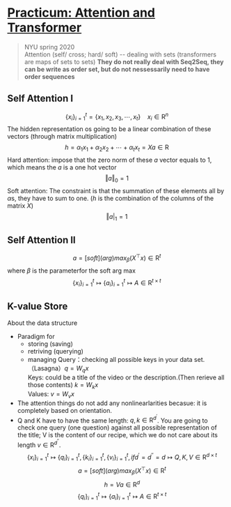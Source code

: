 # [Practicum: Attention and Transformer](https://www.youtube.com/watch?v=f01J0Dri-6k)
> NYU spring 2020  
Attention (self/ cross; hard/ soft) -- dealing with sets (transformers are maps of sets to sets)
__They do not really deal with Seq2Seq, they can be write as order set, but do not nessessarily need to have order sequences__  
## Self Attention I
$$\lbrace x_i \rbrace ^t_{i=1} = \lbrace x_1, x_2, x_3, \cdots, x_t \rbrace\ \ \ \ x_i \in \textrm{R}^n$$
The hidden representation os going to be a linear combination of these vectors (through matrix multiplication)  
$$h = \alpha_1 x_1 + \alpha_2 x_2 + \cdots + \alpha_t x_t = Xa \in \textrm{R}$$
Hard attention: impose that the zero norm of these $a$ vector equals to 1, which means the $a$ is a one hot vector  
$$\Vert a \Vert_0 = 1$$
Soft attention: The constraint is that the summation of these elements all by $\alpha$s, they have to sum to one. ($h$ is the combination of the columns of the matrix $X$)   
$$\Vert a \vert_1 = 1$$  

## Self Attention II
$$a = [soft] (arg)max_{\beta} (X^{\top}x) \in \textrm{R}^t$$
where $\beta$ is the parameterfor the soft arg max
$$\lbrace x_i \rbrace^t_{i=1} \mapsto \lbrace a_i \rbrace^t_{i=1} \mapsto A \in \textrm{R}^{t \times t}$$  

## K-value Store  
About the data structure
* Paradigm for 
  * storing (saving) 
  * retriving (querying)
  * managing
Query：checking all possible keys in your data set.（Lasagna）$q = W_q x$  
Keys: could be a title of the video or the description.(Then rerieve all those contents) $k = W_k x$  
Values: $v = W_v x$  
* The attention things do not add any nonlinearlarities becasue: it is completely based on orientation.
* Q and K have to have the same length: $q, k \in \textrm{R}^{d^{'}}$. You are going to check one query (one question) against all possible representation of the title; V is the content of our recipe, which we do not care about its length $v \in \textrm{R}^{d^{''}}$.  
$$\lbrace x_i\rbrace ^t_{i=1} \mapsto \lbrace q_i \rbrace ^t_{i=1}, \lbrace k_i\rbrace ^t_{i=1}, \lbrace v_i \rbrace ^t_{i=1}, if d^{'}=d^{''}=d \mapsto Q, K, V \in \textrm{R}^{d\times t}$$
$$a = [soft] (arg)max_{\beta} (X^{\top}x) \in \textrm{R}^t$$
$$h = Va \in \textrm{R}^d$$
$$\lbrace q_i \rbrace ^t_{i=1} \mapsto \lbrace a_i \rbrace ^t_{i=1} \mapsto A \in \textrm{R}^{t \times t}$$

